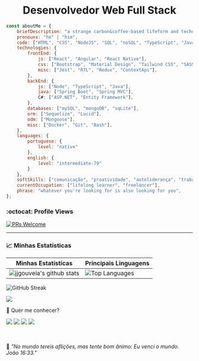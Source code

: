 <h1 style="text-align: center">Desenvolvedor Web Full Stack
</h1>



```javascript
const aboutMe = {
    briefDescription: "a strange carbon&coffee-based lifeform and techonology passionate.",
    pronouns: "he" | "him",
    code: ["HTML", "CSS", "NodeJS", "SQL", "noSQL", "TypeScript", "Java", "C#", "DotNet"],
    technologies: {
        frontEnd: {
            js: ["React", "Angular", "React Native"],
            css: ["Bootstrap", "Material Design", "Tailwind CSS", "SASS"],
            misc: ["Jest", "RTL", "Redux", "ContextApi"],
        },
        backEnd: {
            js: ["Node", "TypeScript", "Java"],
            java: ["Spring Boot", "Spring MVC"],
            C#: ["ASP.NET", "Entity Framework"],
        },
        databases: ["mySQL", "mongoDB", "sqLite"],
        orm: ["Sequelize", "Lucid"],
        odm: ["Mongoose"],
        misc: ["Docker", "Git", "Bash"],
    },
    languages: {
        portuguese: {
            level: "native"
        },
        english: {
            level: "intermediate-79"
        }
    },
    softSkills: ["comunicação", "proatividade", "autoliderança", "trabalho em equipe", "aprender a aprender"],
    currentOccupation: ["lifelong learner", "freelancer"],
    phrase: "whatever you're looking for is also looking for you",
};


```
### :octocat: Profile Views

[![PRs Welcome](https://komarev.com/ghpvc/?username=jjgouveia&label=Profile%20views&color=0e75b6&style=flat)](https://github.com/jjgouveia)

---

### 📈 Minhas Estatísticas



| Minhas Estatísticas                                                                                                                                         | Principais Linguagens                                                                                                                                                  |
| ------------------------------------------------------------------------------------------------------------------------------------------------------------ | ---------------------------------------------------------------------------------------------------------------------------------------------------------------------- |
| ![jjgouveia's github stats](https://github-readme-stats-one-virid-55.vercel.app/api?username=jjgouveia&show_icons=true&hide_border=true&include_all_commits=true&count_private=true&theme=jolly) | ![Top Languages](https://github-readme-stats-one-virid-55.vercel.app/api/top-langs/?username=jjgouveia&langs_count=10&include_all_commits=true&hide_border=true&theme=jolly&layout=compact)
 ![GitHub Streak](https://streak-stats.demolab.com?user=jjgouveia&theme=synthwave&locale=pt_BR)



<a href="https://github.com/anuraghazra/github-readme-stats">
  <img align="center" src="https://github-readme-stats.vercel.app/api/wakatime?username=gouvik&layout=compact&card_width=300" />
</a>


💬 Quer me conhecer?

<div>
  <a href="https://www.linkedin.com/in/jarbasgouveia" target="_blank"><img src="https://img.shields.io/badge/-LinkedIn-%230077B5?style=for-the-badge&logo=linkedin&logoColor=white" target="_blank"></a>
  <a href="https://api.whatsapp.com/send?phone=5581996122536" target="_blank"><img src="https://img.shields.io/badge/WhatsApp-25D366?style=for-the-badge&logo=whatsapp&logoColor=white" target="_blank"></a>
  <a href = "mailto:gouvik.dev@gmail.com"><img src="https://img.shields.io/badge/-Gmail-%23333?style=for-the-badge&logo=gmail&logoColor=white" target="_blank"></a>
  <a href="https://www.instagram.com/junior_gouveia/" target="_blank"><img src="https://img.shields.io/badge/-Instagram-%23E4405F?style=for-the-badge&logo=instagram&logoColor=white" target="_blank"></a>
  <!-- <a href="https://discord.gg/NXGGp4KaQH" target="_blank"><img src="https://img.shields.io/badge/Discord-7289DA?style=for-the-badge&logo=discord&logoColor=white" target="_blank"></a> -->
</div>
<br>
<div>

</div>
<br>
<p>🧠 <spam style="font-style:italic">"No mundo tereis aflições, mas tente bom ânimo: Eu venci o mundo. João 16:33."</spam></p>
